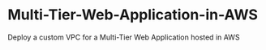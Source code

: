 # Multi-Tier-Web-Application-in-AWS
Deploy a custom VPC for a Multi-Tier Web Application hosted in AWS
